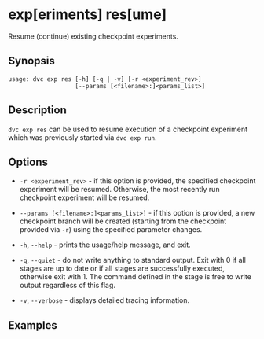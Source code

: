 # exp[eriments] res[ume]

Resume (continue) existing checkpoint experiments.

## Synopsis

```usage
usage: dvc exp res [-h] [-q | -v] [-r <experiment_rev>]
                   [--params [<filename>:]<params_list>]
```

## Description

`dvc exp res` can be used to resume execution of a checkpoint experiment which
was previously started via `dvc exp run`.

## Options

- `-r <experiment_rev>` - if this option is provided, the specified checkpoint
  experiment will be resumed. Otherwise, the most recently run checkpoint
  experiment will be resumed.

- `--params [<filename>:]<params_list>]` - if this option is provided, a new
  checkpoint branch will be created (starting from the checkpoint provided via
  `-r`) using the specified parameter changes.

- `-h`, `--help` - prints the usage/help message, and exit.

- `-q`, `--quiet` - do not write anything to standard output. Exit with 0 if all
  stages are up to date or if all stages are successfully executed, otherwise
  exit with 1. The command defined in the stage is free to write output
  regardless of this flag.

- `-v`, `--verbose` - displays detailed tracing information.

## Examples
